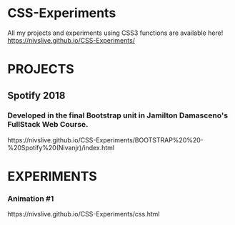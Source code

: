 # CSS-Experiments
All my projects and experiments using CSS3 functions are available here!
https://nivslive.github.io/CSS-Experiments/

<h1> PROJECTS </h1>

<h2> Spotify 2018 </h2>  <h3> Developed in the final Bootstrap unit in Jamilton Damasceno's FullStack Web Course. </h3>
https://nivslive.github.io/CSS-Experiments/BOOTSTRAP%20%20-%20Spotify%20(Nivanjr)/index.html

<h1> EXPERIMENTS </h1>

<h3>Animation #1</h3>
https://nivslive.github.io/CSS-Experiments/css.html



